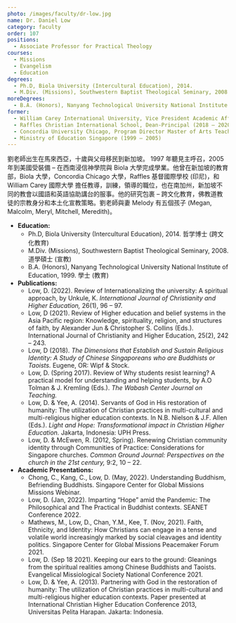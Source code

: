 ```yaml
---
photo: /images/faculty/dr-low.jpg
name: Dr. Daniel Low
category: faculty
order: 107
positions:
  - Associate Professor for Practical Theology
courses:
  - Missions
  - Evangelism
  - Education
degrees:
  - Ph.D, Biola University (Intercultural Education), 2014.
  - M.Div. (Missions), Southwestern Baptist Theological Seminary, 2008.
moreDegrees:
  - B.A. (Honors), Nanyang Technological University National Institute of Education, 1999.
former:
  - William Carey International University, Vice President Academic Affairs (2020 – 2022)
  - Raffles Christian International School, Dean-Principal (2018 – 2020)
  - Concordia University Chicago, Program Director Master of Arts Teaching (2015 – 2018)
  - Ministry of Education Singapore (1999 – 2005)
---
```


劉老師出生在馬來西亞，十歲與父母移民到新加坡。 1997 年聽見主呼召，2005 年到美國受裝備 – 在西南浸信神學院與 Biola 大學完成學業。他曾在新加坡的教育部，Biola 大學，Concordia Chicago 大學，Raffles 基督國際學校 (印尼)，和 William Carey 國際大學 擔任教導，訓練，領導的職位，也在南加州，新加坡不同的教會以國語和英語協助講台的服事。他的研究包裹 – 跨文化教育，佛教道教徒的宗教身分和本土化宣教策略。劉老師與妻 Melody 有五個孩子 (Megan, Malcolm, Meryl, Mitchell, Meredith)。

- **Education:**
  - Ph.D, Biola University (Intercultural Education), 2014. 哲学博士 (跨文化教育)
  - M.Div. (Missions), Southwestern Baptist Theological Seminary, 2008. 道學碩士 (宣教)
  - B.A. (Honors), Nanyang Technological University National Institute of Education, 1999. 學士 (教育)
- **Publications:**
  - Low, D. (2022). Review of Internationalizing the university: A spiritual approach, by Unkule, K. _International Journal of Christianity and Higher Education,_ 26(1), 96 – 97.
  - Low, D (2021). Review of Higher education and belief systems in the Asia Pacific region: Knowledge, spirituality, religion, and structures of faith, by Alexander Jun & Christopher S. Collins (Eds.). International Journal of Christianity and Higher Education, 25(2), 242 – 243.
  - Low, D (2018). _The Dimensions that Establish and Sustain Religious Identity: A Study of Chinese Singaporeans who are Buddhists or Taoists._ Eugene, OR: Wipf & Stock.
  - Low, D. (Spring 2017). Review of Why students resist learning? A practical model for understanding and helping students, by A.O Tolman & J. Kremling (Eds.). _The Wabash Center Journal on Teaching._
  - Low, D. & Yee, A. (2014). Servants of God in His restoration of humanity: The utilization of Christian practices in multi-cultural and multi-religious higher education contexts. In N.B. Nielson & J.F. Allen (Eds.). _Light and Hope: Transformational impact in Christian Higher Education._ Jakarta, Indonesia: UPH Press.
  - Low, D. & McEwen, R. (2012, Spring). Renewing Christian community identity through Communities of Practice: Considerations for Singapore churches. _Common Ground Journal: Perspectives on the church in the 21st century,_ 9:2, 10 – 22.
- **Academic Presentations:**
  - Chong, C., Kang, C., Low, D. (May, 2022). Understanding Buddhism, Befriending Buddhists. Singapore Center for Global Missions Missions Webinar.
  - Low, D. (Jan, 2022). Imparting “Hope” amid the Pandemic: The Philosophical and The Practical in Buddhist contexts. SEANET Conference 2022.
  - Mathews, M., Low, D., Chan, Y.M., Kee, T. (Nov, 2021). Faith, Ethnicity, and Identity: How Christians can engage in a tense and volatile world increasingly marked by social cleavages and identity politics. Singapore Center for Global Missions Peacemaker Forum 2021.
  - Low, D. (Sep 18 2021). Keeping our ears to the ground: Gleanings from the spiritual realities among Chinese Buddhists and Taoists. Evangelical Missiological Society National Conference 2021.
  - Low, D. & Yee, A. (2013). Partnering with God in the restoration of humanity: The utilization of Christian practices in multi-cultural and multi-religious higher education contexts. Paper presented at International Christian Higher Education Conference 2013, Universitas Pelita Harapan. Jakarta: Indonesia.
